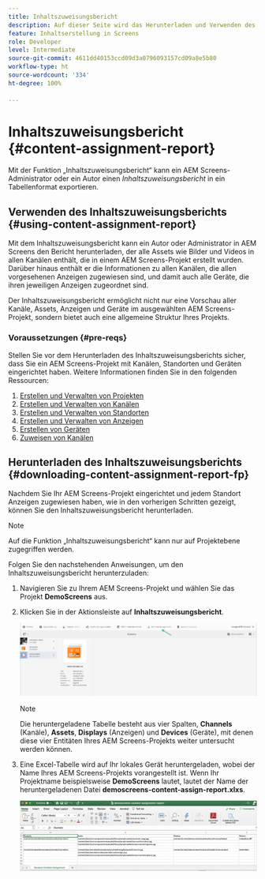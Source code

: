 ```yaml
---
title: Inhaltszuweisungsbericht
description: Auf dieser Seite wird das Herunterladen und Verwenden des Inhaltszuweisungsberichts beschrieben.
feature: Inhaltserstellung in Screens
role: Developer
level: Intermediate
source-git-commit: 4611dd40153ccd09d3a0796093157cd09a8e5b80
workflow-type: ht
source-wordcount: '334'
ht-degree: 100%

---
```



# Inhaltszuweisungsbericht {#content-assignment-report}

Mit der Funktion „Inhaltszuweisungsbericht“ kann ein AEM Screens-Administrator oder ein Autor einen *Inhaltszuweisungsbericht* in ein Tabellenformat exportieren.

## Verwenden des Inhaltszuweisungsberichts {#using-content-assignment-report}

Mit dem Inhaltszuweisungsbericht kann ein Autor oder Administrator in AEM Screens den Bericht herunterladen, der alle Assets wie Bilder und Videos in allen Kanälen enthält, die in einem AEM Screens-Projekt erstellt wurden. Darüber hinaus enthält er die Informationen zu allen Kanälen, die allen vorgesehenen Anzeigen zugewiesen sind, und damit auch alle Geräte, die ihren jeweiligen Anzeigen zugeordnet sind.

Der Inhaltszuweisungsbericht ermöglicht nicht nur eine Vorschau aller Kanäle, Assets, Anzeigen und Geräte im ausgewählten AEM Screens-Projekt, sondern bietet auch eine allgemeine Struktur Ihres Projekts.


### Voraussetzungen {#pre-reqs}

Stellen Sie vor dem Herunterladen des Inhaltszuweisungsberichts sicher, dass Sie ein AEM Screens-Projekt mit Kanälen, Standorten und Geräten eingerichtet haben.
Weitere Informationen finden Sie in den folgenden Ressourcen:

1. [Erstellen und Verwalten von Projekten](/help/user-guide/creating-a-screens-project.md)
1. [Erstellen und Verwalten von Kanälen](/help/user-guide/managing-channels.md)
1. [Erstellen und Verwalten von Standorten](/help/user-guide/managing-locations.md)
1. [Erstellen und Verwalten von Anzeigen](/help/user-guide/managing-displays.md)
1. [Erstellen von Geräten](/help/user-guide/managing-devices.md)
1. [Zuweisen von Kanälen](/help/user-guide/channel-assignment-latest-fp.md)


## Herunterladen des Inhaltszuweisungsberichts {#downloading-content-assignment-report-fp}

Nachdem Sie Ihr AEM Screens-Projekt eingerichtet und jedem Standort Anzeigen zugewiesen haben, wie in den vorherigen Schritten gezeigt, können Sie den Inhaltszuweisungsbericht herunterladen.

>[!NOTE]
>Auf die Funktion „Inhaltszuweisungsbericht“ kann nur auf Projektebene zugegriffen werden.

Folgen Sie den nachstehenden Anweisungen, um den Inhaltszuweisungsbericht herunterzuladen:

1. Navigieren Sie zu Ihrem AEM Screens-Projekt und wählen Sie das Projekt **DemoScreens** aus.

1. Klicken Sie in der Aktionsleiste auf **Inhaltszuweisungsbericht**.

   ![image](/help/user-guide/assets/content-assignment-report/can-download.png)

   >[!NOTE]
   >Die heruntergeladene Tabelle besteht aus vier Spalten, **Channels** (Kanäle), **Assets**, **Displays** (Anzeigen) und **Devices** (Geräte), mit denen diese vier Entitäten Ihres AEM Screens-Projekts weiter untersucht werden können.

1. Eine Excel-Tabelle wird auf Ihr lokales Gerät heruntergeladen, wobei der Name Ihres AEM Screens-Projekts vorangestellt ist. Wenn Ihr Projektname beispielsweise **DemoScreens** lautet, lautet der Name der heruntergeladenen Datei **demoscreens-content-assign-report.xlxs**.

   ![image](/help/user-guide/assets/content-assignment-report/car-download1.png)

